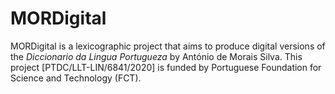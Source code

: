# MORDigital
MORDigital is a lexicographic project that aims to produce digital versions of the <i>Diccionario da Lingua Portugueza</i> by António de Morais Silva. This project [PTDC/LLT-LIN/6841/2020] is funded by Portuguese Foundation for Science and Technology (FCT).
